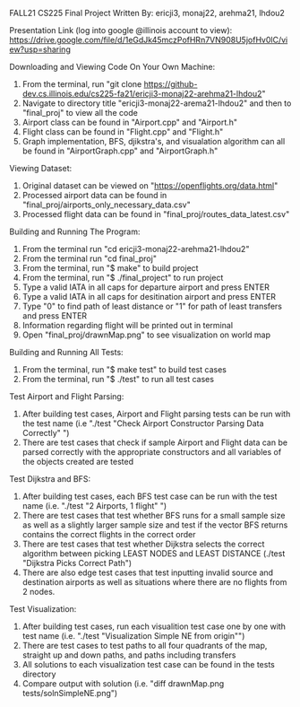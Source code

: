 FALL21 CS225 Final Project
Written By: ericji3, monaj22, arehma21, lhdou2

Presentation Link (log into google @illinois account to view): https://drive.google.com/file/d/1eGdJk45mczPofHRn7VN908U5jofHv0lC/view?usp=sharing

Downloading and Viewing Code On Your Own Machine:
1) From the terminal, run "git clone https://github-dev.cs.illinois.edu/cs225-fa21/ericji3-monaj22-arehma21-lhdou2"
2) Navigate to directory title "ericji3-monaj22-arema21-lhdou2" and then to "final_proj" to view all the code
3) Airport class can be found in "Airport.cpp" and "Airport.h"
4) Flight class can be found in "Flight.cpp" and "Flight.h"
5) Graph implementation, BFS, djikstra's, and visualation algorithm can all be found in "AirportGraph.cpp" and "AirportGraph.h"


Viewing Dataset:
1) Original dataset can be viewed on "https://openflights.org/data.html"
2) Processed airport data can be found in "final_proj/airports_only_necessary_data.csv"
3) Processed flight data can be found in "final_proj/routes_data_latest.csv"

Building and Running The Program:
1) From the terminal run "cd ericji3-monaj22-arehma21-lhdou2"
2) From the terminal run "cd final_proj"
3) From the terminal, run "$ make" to build project
4) From the terminal, run "$ ./final_project" to run project
5) Type a valid IATA in all caps for departure airport and press ENTER
6) Type a valid IATA in all caps for desitination airport and press ENTER
7) Type "0" to find path of least distance or "1" for path of least transfers and press ENTER
8) Information regarding flight will be printed out in terminal
9) Open "final_proj/drawnMap.png" to see visualization on world map

Building and Running All Tests:
1) From the terminal, run "$ make test" to build test cases
2) From the terminal, run "$ ./test" to run all test cases

Test Airport and Flight Parsing:
1) After building test cases, Airport and Flight parsing tests can be run with the test name (i.e "./test "Check Airport Constructor Parsing Data Correctly" ")
2) There are test cases that check if sample Airport and Flight data can be parsed correctly with the appropriate constructors and all variables of the objects created are tested

Test Dijkstra and BFS:
1) After building test cases, each BFS test case can be run with the test name (i.e. "./test "2 Airports, 1 flight" ")
2) There are test cases that test whether BFS runs for a small sample size as well as a slightly larger sample size and test if the vector BFS returns contains the correct flights in the correct order
3) There are test cases that test whether Dijkstra selects the correct algorithm between picking LEAST NODES and LEAST DISTANCE (./test "Dijkstra Picks Correct Path")
4) There are also edge test cases that test inputting invalid source and destination airports as well as situations where there are no flights from 2 nodes.

Test Visualization:
1) After building test cases, run each visualition test case one by one with test name (i.e. "./test "Visualization Simple NE from origin"")
2) There are test cases to test paths to all four quadrants of the map, straight up and down paths, and paths including transfers
3) All solutions to each visualization test case can be found in the tests directory
4) Compare output with solution (i.e. "diff drawnMap.png tests/solnSimpleNE.png")
